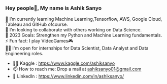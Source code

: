 ### Hey people👋, My name is Ashik Sanyo 


🌱 I’m currently learning Machine Learning,Tensorflow, AWS, Google Cloud, Tableau and GitHub ofcourse.                                             
👯 I’m looking to collaborate with others working on Data Science.                                                                
🥅 2023 Goals: Strengthen my Python and Machine Learning fundamentals.                                        
⚡ Fun fact: I play VideoGames🎮                                                                                                                 
👨‍💻 I'm open for internships for Data Scientist, Data Analyst and Data Engineering roles.                                                    


- 🐱‍👤 Kaggle : https://www.kaggle.com/ashiksanyo
- 📫 How to reach me: Drop a mail at ashiksanyo01@gmail.com
- 🎯 LinkedIn : https://www.linkedin.com/in/ashiksanyo/




